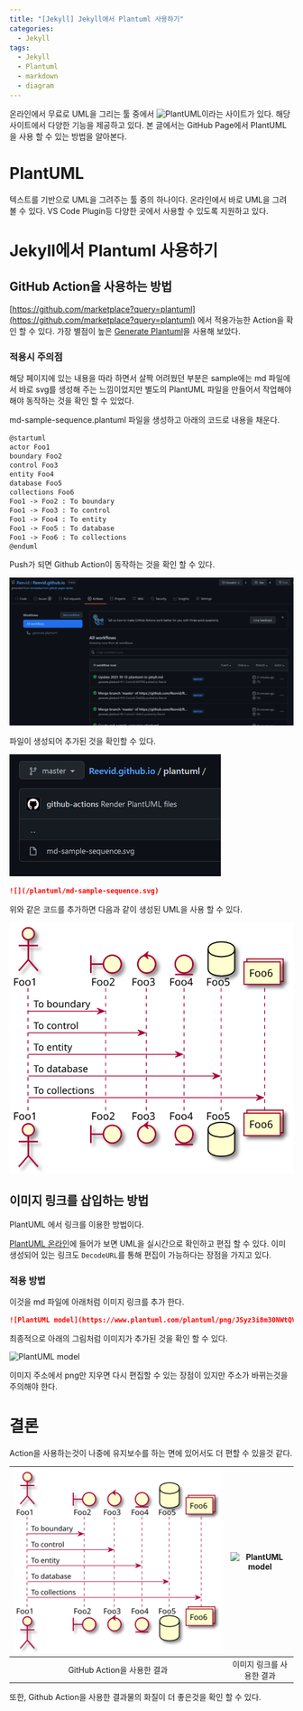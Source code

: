 ```yaml
---
title: "[Jekyll] Jekyll에서 Plantuml 사용하기"
categories:
  - Jekyll
tags:
  - Jekyll
  - Plantuml
  - markdown
  - diagram
---
```


온라인에서 무료로 UML을 그리는 툴 중에서 ![PlantUML](https://plantuml.com/)이라는 사이트가 있다. 해당 사이트에서 다양한 기능을 제공하고 있다. 본 글에서는 GitHub Page에서 PlantUML을 사용 할 수 있는 방법을 알아본다.

# PlantUML

텍스트를 기반으로 UML을 그려주는 툴 중의 하나이다. 온라인에서 바로 UML을 그려 볼 수 있다. VS Code Plugin등 다양한 곳에서 사용할 수 있도록 지원하고 있다.

# Jekyll에서 Plantuml 사용하기

## GitHub Action을 사용하는 방법

[https://github.com/marketplace?query=plantuml](https://github.com/marketplace?query=plantuml) 에서 적용가능한 Action을 확인 할 수 있다. 가장 별점이 높은 [Generate Plantuml](https://github.com/marketplace/actions/generate-plantuml)을 사용해 보았다.

### 적용시 주의점

해당 페이지에 있는 내용을 따라 하면서 살짝 어려웠던 부분은 sample에는 md 파일에서 바로 svg를 생성해 주는 느낌이었지만 별도의 PlantUML 파일을 만들어서 작업해야 해야 동작하는 것을 확인 할 수 있었다.

md-sample-sequence.plantuml 파일을 생성하고 아래의 코드로 내용을 채운다.
```
@startuml
actor Foo1
boundary Foo2
control Foo3
entity Foo4
database Foo5
collections Foo6
Foo1 -> Foo2 : To boundary
Foo1 -> Foo3 : To control
Foo1 -> Foo4 : To entity
Foo1 -> Foo5 : To database
Foo1 -> Foo6 : To collections
@enduml
```

Push가 되면 Github Action이 동작하는 것을 확인 할 수 있다.

![](/assets/images/120211.png)

파일이 생성되어 추가된 것을 확인할 수 있다.

![](/assets/images/115850.png)

```markdown
![](/plantuml/md-sample-sequence.svg)
```
위와 같은 코드를 추가하면 다음과 같이 생성된 UML을 사용 할 수 있다.

![](/plantuml/md-sample-sequence.svg)

## 이미지 링크를 삽입하는 방법

PlantUML 에서 링크를 이용한 방법이다.

[PlantUML 온라인](http://www.plantuml.com/plantuml/uml/SyfFKj2rKt3CoKnELR1Io4ZDoSa70000)에 들어가 보면 UML을 실시간으로 확인하고 편집 할 수 있다. 이미 생성되어 있는 링크도 `DecodeURL`를 통해 편집이 가능하다는 장점을 가지고 있다.

### 적용 방법

이것을 md 파일에 아래처럼 이미지 링크를 추가 한다.

``` markdown
![PlantUML model](https://www.plantuml.com/plantuml/png/JSyz3i8m30NWtQVm1HYWFmC3wiG9k82RPAWKR2bn1suFhgdayUMJtekNhjHqVrUWfDBmANA5LNREr3wMRf24jKcrC41XtVI04J8fhTIBfGcIr5gIRiBT7cQmAhmyZXAyuqlmx8qqEFr7eemklXXXSZZd8yrEuI-m5Cw_-xu0)
```

최종적으로 아래의 그림처럼 이미지가 추가된 것을 확인 할 수 있다.

![PlantUML model](https://www.plantuml.com/plantuml/png/JSyz3i8m30NWtQVm1HYWFmC3wiG9k82RPAWKR2bn1suFhgdayUMJtekNhjHqVrUWfDBmANA5LNREr3wMRf24jKcrC41XtVI04J8fhTIBfGcIr5gIRiBT7cQmAhmyZXAyuqlmx8qqEFr7eemklXXXSZZd8yrEuI-m5Cw_-xu0)

이미지 주소에서 png만 지우면 다시 편집할 수 있는 장점이 있지만 주소가 바뀌는것을 주의해야 한다.
# 결론

Action을 사용하는것이 나중에 유지보수를 하는 면에 있어서도 더 편할 수 있을것 같다.

|![](/plantuml/md-sample-sequence.svg)|![PlantUML model](https://www.plantuml.com/plantuml/png/JSyz3i8m30NWtQVm1HYWFmC3wiG9k82RPAWKR2bn1suFhgdayUMJtekNhjHqVrUWfDBmANA5LNREr3wMRf24jKcrC41XtVI04J8fhTIBfGcIr5gIRiBT7cQmAhmyZXAyuqlmx8qqEFr7eemklXXXSZZd8yrEuI-m5Cw_-xu0)|
|:--:|:--:|
|GitHub Action을 사용한 결과|이미지 링크를 사용한 결과|

또한, Github Action을 사용한 결과물의 화질이 더 좋은것을 확인 할 수 있다.